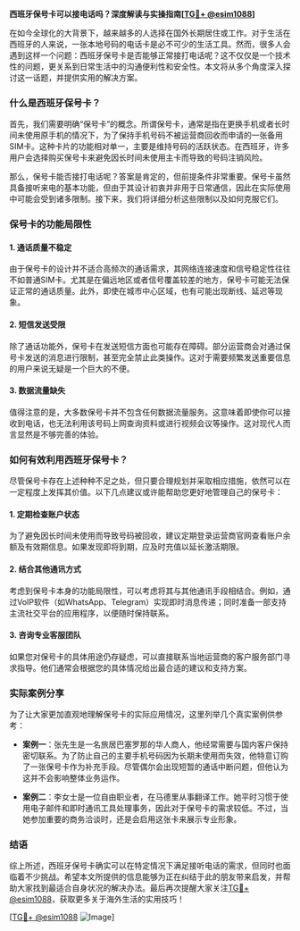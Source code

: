 **西班牙保号卡可以接电话吗？深度解读与实操指南[[TG💪+ @esim1088](https://t.me/s/esim1088)]**

在如今全球化的大背景下，越来越多的人选择在国外长期居住或工作。对于生活在西班牙的人来说，一张本地号码的电话卡是必不可少的生活工具。然而，很多人会遇到这样一个问题：西班牙保号卡是否能够正常接打电话呢？这不仅仅是一个技术性的问题，更关系到日常生活中的沟通便利性和安全性。本文将从多个角度深入探讨这一话题，并提供实用的解决方案。

### 什么是西班牙保号卡？

首先，我们需要明确“保号卡”的概念。所谓保号卡，通常是指在更换手机或者长时间未使用原手机的情况下，为了保持手机号码不被运营商回收而申请的一张备用SIM卡。这种卡片的功能相对单一，主要是维持号码的活跃状态。在西班牙，许多用户会选择购买保号卡来避免因长时间未使用主卡而导致的号码注销风险。

那么，保号卡能否接打电话呢？答案是肯定的，但前提条件非常重要。保号卡虽然具备接听来电的基本功能，但由于其设计初衷并非用于日常通信，因此在实际使用中可能会受到诸多限制。接下来，我们将详细分析这些限制以及如何克服它们。

### 保号卡的功能局限性

#### 1. **通话质量不稳定**
由于保号卡的设计并不适合高频次的通话需求，其网络连接速度和信号稳定性往往不如普通SIM卡。尤其是在偏远地区或者信号覆盖较差的地方，保号卡可能无法保证正常的通话质量。此外，即使在城市中心区域，也有可能出现断线、延迟等现象。

#### 2. **短信发送受限**
除了通话功能外，保号卡在发送短信方面也可能存在障碍。部分运营商会对通过保号卡发送的消息进行限制，甚至完全禁止此类操作。这对于需要频繁发送重要信息的用户来说无疑是一个巨大的不便。

#### 3. **数据流量缺失**
值得注意的是，大多数保号卡并不包含任何数据流量服务。这意味着即使你可以接收到电话，也无法利用该号码上网查询资料或进行视频会议等操作。这对现代人而言显然是不够完善的体验。

### 如何有效利用西班牙保号卡？

尽管保号卡存在上述种种不足之处，但只要合理规划并采取相应措施，依然可以在一定程度上发挥其价值。以下几点建议或许能帮助您更好地管理自己的保号卡：

#### 1. **定期检查账户状态**
为了避免因长时间未使用而导致号码被回收，建议定期登录运营商官网查看账户余额及有效期信息。如果发现即将到期，应及时充值以延长激活期限。

#### 2. **结合其他通讯方式**
考虑到保号卡本身的功能局限性，可以考虑将其与其他通讯手段相结合。例如，通过VoIP软件（如WhatsApp、Telegram）实现即时消息传递；同时准备一部支持主流社交平台的应用程序，以便随时保持联系。

#### 3. **咨询专业客服团队**
如果您对保号卡的具体用途仍存疑虑，可以直接联系当地运营商的客户服务部门寻求指导。他们通常会根据您的具体情况给出最合适的建议和支持方案。

### 实际案例分享

为了让大家更加直观地理解保号卡的实际应用情况，这里列举几个真实案例供参考：

- **案例一**：张先生是一名旅居巴塞罗那的华人商人，他经常需要与国内客户保持密切联系。为了防止自己的主要手机号码因为长期未使用而失效，他特意订购了一张保号卡作为补充手段。尽管偶尔会出现短暂的通话中断问题，但他认为这并不会影响整体业务运作。
  
- **案例二**：李女士是一位自由职业者，在马德里从事翻译工作。她平时习惯于使用电子邮件和即时通讯工具处理事务，因此对于保号卡的需求较低。不过，当她参加重要的商务洽谈时，还是会启用这张卡来展示专业形象。

### 结语

综上所述，西班牙保号卡确实可以在特定情况下满足接听电话的需求，但同时也面临着不少挑战。希望本文所提供的信息能够为正在纠结于此的朋友带来启发，并帮助大家找到最适合自身状况的解决办法。最后再次提醒大家关注[TG💪+ @esim1088](https://t.me/s/esim1088)，获取更多关于海外生活的实用技巧！

[[TG💪+ @esim1088](https://t.me/s/esim1088) ![Image](https://i.postimg.cc/4NQfJmqS/Snipaste-2025-05-13-00-14-12.png)]